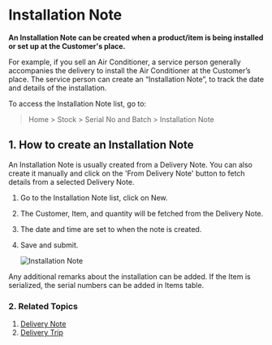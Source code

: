 <!-- add-breadcrumbs -->
# Installation Note

**An Installation Note can be created when a product/item is being installed or set up at the Customer's place.**

For example, if you sell an Air Conditioner, a service person generally accompanies the delivery to install the Air Conditioner at the Customer’s place. The service person can create an “Installation Note”, to track the date and details of the installation.

To access the Installation Note list, go to:
> Home > Stock > Serial No and Batch > Installation Note

## 1. How to create an Installation Note
An Installation Note is usually created from a Delivery Note. You can also create it manually and click on the 'From Delivery Note' button to fetch details from a selected Delivery Note.

1. Go to the Installation Note list, click on New.
1. The Customer, Item, and quantity will be fetched from the Delivery Note.
1. The date and time are set to when the note is created.
1. Save and submit.

    <img class="screenshot" alt="Installation Note" src="{{docs_base_url}}/v12/assets/img/stock/installation-note.png">

Any additional remarks about the installation can be added. If the Item is serialized, the serial numbers can be added in Items table.

### 2. Related Topics
1. [Delivery Note](/docs/v12/user/manual/en/stock/delivery-note)
1. [Delivery Trip](/docs/v12/user/manual/en/stock/delivery-trip)